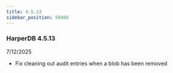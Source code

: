 ```yaml
---
title: 4.5.13
sidebar_position: 59486
---
```


### HarperDB 4.5.13

7/12/2025

- Fix cleaning out audit entries when a blob has been removed
